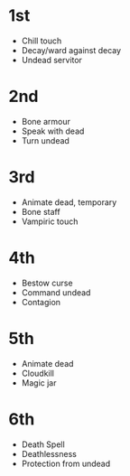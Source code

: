 # 1st
- Chill touch
- Decay/ward against decay
- Undead servitor

# 2nd
- Bone armour
- Speak with dead
- Turn undead

# 3rd
- Animate dead, temporary
- Bone staff
- Vampiric touch

# 4th
- Bestow curse
- Command undead
- Contagion

# 5th
- Animate dead
- Cloudkill
- Magic jar

# 6th
- Death Spell
- Deathlessness
- Protection from undead